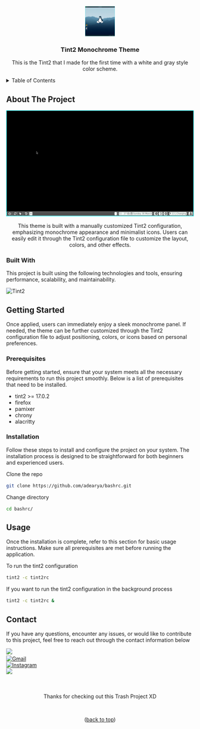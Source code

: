 <a name="readme-top"></a>

<!-- tint2-mono-theme -->
<br />

<div align="center">

<img src="https://raw.githubusercontent.com/adearya/tint2-mono-theme/HEAD/raw/images/taskbar_logo.jpeg" alt="Readme Logo" width="80" height="80">

<h3 align="center">Tint2 Monochrome Theme</h3>
    <p align="center">
        This is the Tint2 that I made for the first time with a white and gray style color scheme.
    </p>
</div>

<!-- TABLE OF CONTENTS -->
<details>
    <summary>Table of Contents</summary>
    <ol>
        <li>
            <a href="#about-the-project">About The Project</a>
            <ul>
                <li><a href="#built-with">Built With</a></li>
            </ul>
        </li>
        <li>
            <a href="#getting-started">Getting Started</a>
            <ul>
                <li><a href="#prerequisites">Prerequisites</a></li>
                <li><a href="#installation">Installation</a></li>
            </ul>
        </li>
        <li><a href="#usage">Usage</a></li>
        <li><a href="#contact">Contact</a></li>
    </ol>
</details>


## About The Project

![App Screenshot](https://raw.githubusercontent.com/adearya/tint2-mono-theme/HEAD/raw/images/screenshot_desktop.png)

<p align="center">
    This theme is built with a manually customized Tint2 configuration, emphasizing monochrome appearance and minimalist icons. Users can easily edit it through the Tint2 configuration file to customize the layout, colors, and other effects.
</p>

### Built With
<p>This project is built using the following technologies and tools, ensuring performance, scalability, and maintainability.</p>

![Tint2](https://img.shields.io/badge/Tint2-ffffff?logo=freedesktopdotorg&style=for-the-badge&color=777777&logoColor=ffffff)<br />
<!-- add_built_with -->


## Getting Started

<p>
    Once applied, users can immediately enjoy a sleek monochrome panel. If needed, the theme can be further customized through the Tint2 configuration file to adjust positioning, colors, or icons based on personal preferences.
</p>

### Prerequisites
<p>Before getting started, ensure that your system meets all the necessary requirements to run this project smoothly. Below is a list of prerequisites that need to be installed.</p>

<ul>
    <li>tint2 >= 17.0.2</li>
    <li>firefox</li>
    <li>pamixer</li>
    <li>chrony</li>
    <li>alacritty</li>
    <!-- add_prerequisites -->
</ul>

### Installation
<p>Follow these steps to install and configure the project on your system. The installation process is designed to be straightforward for both beginners and experienced users.</p>

Clone the repo
```sh
git clone https://github.com/adearya/bashrc.git
```
Change directory
```sh
cd bashrc/
```
<!-- add_installation -->


## Usage

<p>Once the installation is complete, refer to this section for basic usage instructions. Make sure all prerequisites are met before running the application.</p>


To run the tint2 configuration
```sh
tint2 -c tint2rc
```
If you want to run the tint2 configuration in the background process
```sh
tint2 -c tint2rc &
```
<!-- add_usage -->


## Contact

<p>If you have any questions, encounter any issues, or would like to contribute to this project, feel free to reach out through the contact information below</p>

<div>
    <a href="https://linkedin.com/in/ade-arya-bimantara">
        <img src="https://img.shields.io/badge/linkedin-%230077B5.svg?style=for-the-badge&logo=linkedin&logoColor=white">
    </a>
</div>
<div>
    <a href="mailto:ade.aryabimantara@gmail.com">
        <img src="https://img.shields.io/badge/Gmail-D14836?style=for-the-badge&logo=gmail&logoColor=white" alt="Gmail" />
    </a>
</div>
<div>
    <a href="https://www.instagram.com/adearyabmtra">
        <img src="https://img.shields.io/badge/Instagram-%23E4405F.svg?style=for-the-badge&logo=Instagram&logoColor=white" alt="Instagram" />
    </a>
</div>
<div>
    <a href="https://t.me/adearyabimantara">
        <img src="https://img.shields.io/badge/Telegram-2CA5E0?style=for-the-badge&logo=telegram&logoColor=white">
    </a>
</div>

<br />
<br />

<p align="center">Thanks for checking out this Trash Project XD</p>

<br />

<p align="center">(<a href="#readme-top">back to top</a>)</p>
